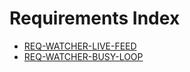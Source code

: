 # Requirements Index

- [REQ-WATCHER-LIVE-FEED](./WATCHER_LIVE_FEED.md)
- [REQ-WATCHER-BUSY-LOOP](./WATCHER_BUSY_LOOP.md)

